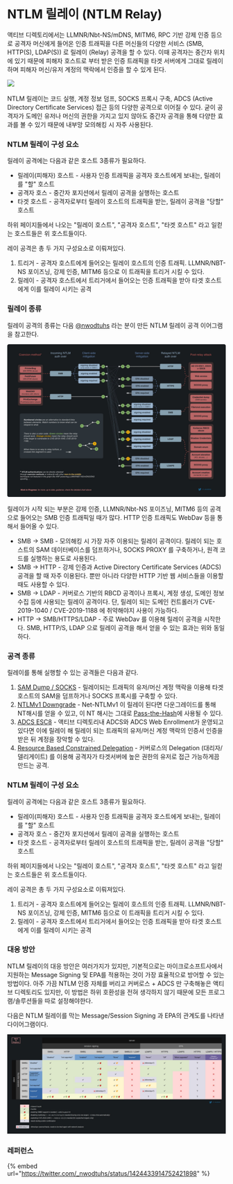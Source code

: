 # NTLM 릴레이 (NTLM Relay)

액티브 디렉토리에서는 LLMNR/Nbt-NS/mDNS, MITM6, RPC 기반 강제 인증 등으로 공격자 머신에게 들어온 인증 트래픽을 다른 머신들의 다양한 서비스 (SMB, HTTP(S), LDAP(S)) 로 릴레이 (Relay) 공격을 할 수 있다. 이때 공격자는 중간자 위치에 있기 때문에 피해자 호스트로 부터 받은 인증 트래픽을 타겟 서버에게 그대로 릴레이하며 피해자 머신/유저 계정의 맥락에서 인증을 할 수 있게 된다.&#x20;

![](../../.gitbook/assets/ntlm-relay-simple.drawio\(1\).png)

NTLM 릴레이는 코드 실행, 계정 정보 덤프, SOCKS 프록시 구축, ADCS (Active Directory Certificate Services) 접근 등의 다양한 공격으로 이어질 수 있다. 굳이 공격자가 도메인 유저나 머신의 권한을 가지고 있지 않아도 중간자 공격을 통해 다양한 효과를 볼 수 있기 때문에 내부망 모의해킹 시 자주 사용된다. &#x20;

### NTLM 릴레이 구성 요소

릴레이 공격에는 다음과 같은 호스트 3종류가 필요하다.&#x20;

* 릴레이(피해자) 호스트 - 사용자 인증 트래픽을 공격자 호스트에게 보내는, 릴레이를 "할" 호스트&#x20;
* 공격자 호스 - 중간자 포지션에서 릴레이 공격을 실행하는 호스트&#x20;
* 타겟 호스트 - 공격자로부터 릴레이 호스트의 트래픽을 받는, 릴레이 공격을 "당할" 호스트&#x20;

하위 페이지들에서 나오는 "릴레이 호스트", "공격자 호스트", "타겟 호스트" 라고 일컫는 호스트들은 위 호스트들이다.&#x20;

레이 공격은 총 두 가지 구성요소로 이뤄져있다.&#x20;

1. 트리거 - 공격자 호스트에게 들어오는 릴레이 호스트의 인증 트래픽. LLMNR/NBT-NS 포이즈닝, 강제 인증, MITM6 등으로 이 트래픽을 트리거 시킬 수 있다. &#x20;
2. 릴레이  - 공격자 호스트에서 트리거에서 들어오는 인증 트래픽을 받아 타겟 호스트에게 이를 릴레이 시키는 공격&#x20;

### 릴레이 종류&#x20;

릴레이 공격의 종류는 다음 [@nwodtuhs](https://twitter.com/\_nwodtuhs/) 라는 분이 만든 NTLM 릴레이 공격 이어그램을 참고한다. &#x20;

![](../../.gitbook/assets/ntlm-relay-nwodtuhs.jpg)

릴레이가 시작 되는 부분은 강제 인증, LLMNR/Nbt-NS 포이즈닝, MITM6 등의 공격으로 들어오는 SMB 인증 트래픽일 때가 많다. HTTP 인증 트래픽도 WebDav 등을 통해서 들어올 수 있다.&#x20;

* SMB -> SMB - 모의해킹 시 가장 자주 이용되는 릴레이 공격이다. 릴레이 되는 호스트의 SAM 데이터베이스를 덤프하거나, SOCKS PROXY 를 구축하거나, 원격 코드를 실행하는 용도로 사용된다.&#x20;
* SMB -> HTTP - 강제 인증과 Active Directory Certificate Services (ADCS) 공격을 할 때 자주 이용된다. 뿐만 아니라 다양한 HTTP 기반 웹 서비스들을 이용할때도 사용할 수 있다.&#x20;
* SMB -> LDAP - 커버로스 기반의 RBCD 공격이나 프록시, 계정 생성, 도메인 정보 수집 등에 사용되는 릴레이 공격이다. 단, 릴레이 되는 도메인 컨트롤러가 CVE-2019-1040 / CVE-2019-1188 에 취약해야지 사용이 가능하다.&#x20;
* HTTP -> SMB/HTTPS/LDAP - 주로 WebDav 를 이용해 릴레이 공격을 시작한다. SMB, HTTP/S, LDAP 으로 릴레이 공격을 해서 얻을 수 있는 효과는 위와 동일하다.&#x20;

### 공격 종류&#x20;

릴레이를 통해 실행할 수 있는 공격들은 다음과 같다. &#x20;

1. [SAM Dump / SOCKS](https://www.xn--hy1b43d247a.com/credential-access/ntlm-relay/smb-to-smb#undefined) - 릴레이되는 트래픽의 유저/머신 계정 맥락을 이용해 타겟 호스트의 SAM을 덤프하거나 SOCKS 프록시를 구축할 수 있다.&#x20;
2. [NTLMv1 Downgrade](../ntlm-downgrade.md) - Net-NTLMv1 이 릴레이 된다면 다운그레이드를 통해 NT해시를 얻을 수 있고, 이 NT 해시는 그대로 [Pass-the-Hash](../../lateral-movement/pass-the-hash.md)에 사용될 수 있다.&#x20;
3. [ADCS ESC8](../../privilege-escalation/ad/adcs.md#esc-8) - 액티브 디렉토리내 ADCS와 ADCS Web Enrollment가 운영되고 있다면 이에 릴레이 해 릴레이 되는 트래픽의 유저/머신 계정 맥락의 인증서 인증을 받은 뒤 계정을 장악할 수 있다.&#x20;
4. [Resource Based Constrained Delegation](broken-reference) - 커버로스의 Delegation (대리자/델리게이트) 를 이용해 공격자가 타겟서버에 높은 권한의 유저로 접근 가능하게끔 만드는 공격.&#x20;



### NTLM 릴레이 구성 요소

릴레이 공격에는 다음과 같은 호스트 3종류가 필요하다.&#x20;

* 릴레이(피해자) 호스트 - 사용자 인증 트래픽을 공격자 호스트에게 보내는, 릴레이를 "할" 호스트&#x20;
* 공격자 호스 - 중간자 포지션에서 릴레이 공격을 실행하는 호스트&#x20;
* 타겟 호스트 - 공격자로부터 릴레이 호스트의 트래픽을 받는, 릴레이 공격을 "당할" 호스트&#x20;

하위 페이지들에서 나오는 "릴레이 호스트", "공격자 호스트", "타겟 호스트" 라고 일컫는 호스트들은 위 호스트들이다.&#x20;

레이 공격은 총 두 가지 구성요소로 이뤄져있다.&#x20;

1. 트리거 - 공격자 호스트에게 들어오는 릴레이 호스트의 인증 트래픽. LLMNR/NBT-NS 포이즈닝, 강제 인증, MITM6 등으로 이 트래픽을 트리거 시킬 수 있다. &#x20;
2. 릴레이  - 공격자 호스트에서 트리거에서 들어오는 인증 트래픽을 받아 타겟 호스트에게 이를 릴레이 시키는 공격&#x20;

### 대응 방안 &#x20;

NTLM 릴레이의 대응 방안은 여러가지가 있지만, 기본적으로는 마이크로소프트사에서 지원하는 Message Signing 및 EPA를 적용하는 것이 가장 효율적으로 방어할 수 있는 방법이다. 아주 가끔 NTLM 인증 자체를 버리고 커버로스 + ADCS 만 구축해놓은 액티브 디렉토리도 있지만, 이 방법은 하위 호환성을 전혀 생각하지 않기 때문에 모든 프로그램/솔루션들을 따로 설정해야한다.&#x20;

다음은 NTLM 릴레이를 막는 Message/Session Signing 과 EPA의 관계도를 나타낸 다이어그램이다.&#x20;

![\\](../../.gitbook/assets/ntlm-relay-nwodtuhs-2.jpg)



### 레퍼런스&#x20;

{% embed url="https://twitter.com/_nwodtuhs/status/1424433914752421898" %}

